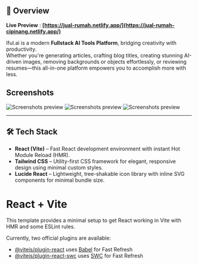 ## 📖 Overview

**Live Preview** : **[https://jual-rumah.netlify.app/](https://jual-rumah-cipinang.netlify.app/)**

Iful.ai is a modern **Fullstack AI Tools Platform**, bridging creativity with productivity.  
Whether you're generating articles, crafting blog titles, creating stunning AI-driven images, removing backgrounds or objects effortlessly, or reviewing resumes—this all-in-one platform empowers you to accomplish more with less.

## Screenshots
![Screenshots preview](ss-1.jpg)
![Screenshots preview](ss-2.jpg)
![Screenshots preview](ss-3.jpg)

---

## 🛠 Tech Stack

- **React (Vite)** – Fast React development environment with instant Hot Module Reload (HMR).  
- **Tailwind CSS** – Utility-first CSS framework for elegant, responsive design using minimal custom styles.
- **Lucide React** – Lightweight, tree-shakable icon library with inline SVG components for minimal bundle size.  

# React + Vite

This template provides a minimal setup to get React working in Vite with HMR and some ESLint rules.

Currently, two official plugins are available:

- [@vitejs/plugin-react](https://github.com/vitejs/vite-plugin-react/blob/main/packages/plugin-react/README.md) uses [Babel](https://babeljs.io/) for Fast Refresh
- [@vitejs/plugin-react-swc](https://github.com/vitejs/vite-plugin-react-swc) uses [SWC](https://swc.rs/) for Fast Refresh
